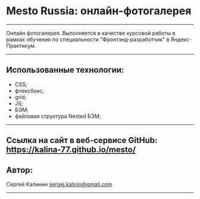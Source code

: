 # Mesto Russia: онлайн-фотогалерея

---

Онлайн фотогалерея. Выполняется в качестве курсовой работы в рамках обучения по специальности "Фронтэнд-разработчик" в Яндекс-Практикум.

---

## Использованные технологии:

- CSS;
- флексбокс;
- grid;
- JS;
- БЭМ;
- файловая структура Nested БЭМ;

---

## Ссылка на сайт в веб-сервисе GitHub: https://kalina-77.github.io/mesto/

## Автор:

Сергей Калинин
sergej.kalinin@gmail.com

---

